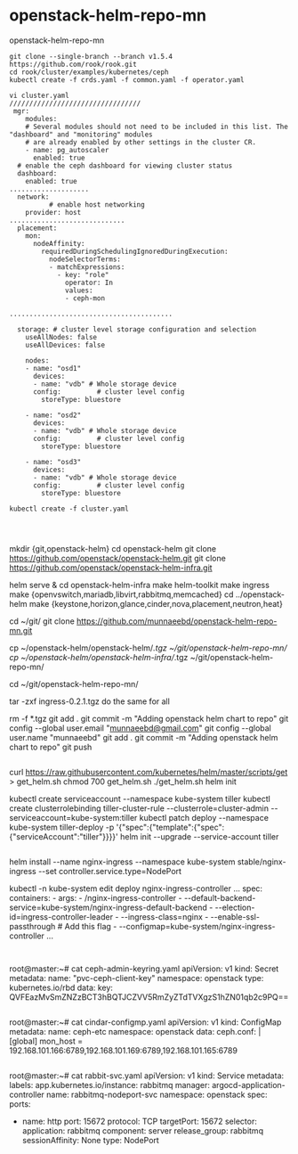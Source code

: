 # openstack-helm-repo-mn
openstack-helm-repo-mn

~~~
git clone --single-branch --branch v1.5.4 https://github.com/rook/rook.git
cd rook/cluster/examples/kubernetes/ceph
kubectl create -f crds.yaml -f common.yaml -f operator.yaml

vi cluster.yaml
/////////////////////////////////
 mgr:
    modules:
    # Several modules should not need to be included in this list. The "dashboard" and "monitoring" modules
    # are already enabled by other settings in the cluster CR.
    - name: pg_autoscaler
      enabled: true
  # enable the ceph dashboard for viewing cluster status
  dashboard:
    enabled: true
....................
  network:
          # enable host networking
    provider: host
.............................
  placement:
    mon:
      nodeAffinity:
        requiredDuringSchedulingIgnoredDuringExecution:
          nodeSelectorTerms:
          - matchExpressions:
            - key: "role"
              operator: In
              values:
              - ceph-mon
              
.........................................

  storage: # cluster level storage configuration and selection
    useAllNodes: false
    useAllDevices: false
    
    nodes:
    - name: "osd1"
      devices:
      - name: "vdb" # Whole storage device
      config:         # cluster level config
        storeType: bluestore

    - name: "osd2"
      devices:
      - name: "vdb" # Whole storage device
      config:         # cluster level config
        storeType: bluestore

    - name: "osd3"
      devices:
      - name: "vdb" # Whole storage device
      config:         # cluster level config
        storeType: bluestore 

kubectl create -f cluster.yaml




~~~
mkdir {git,openstack-helm}
cd openstack-helm
git clone https://github.com/openstack/openstack-helm.git
git clone https://github.com/openstack/openstack-helm-infra.git


helm serve & 
cd  openstack-helm-infra
make helm-toolkit
make ingress
make {openvswitch,mariadb,libvirt,rabbitmq,memcached}
cd ../openstack-helm
make {keystone,horizon,glance,cinder,nova,placement,neutron,heat} 

 cd ~/git/
 git clone https://github.com/munnaeebd/openstack-helm-repo-mn.git

cp  ~/openstack-helm/openstack-helm/*.tgz ~/git/openstack-helm-repo-mn/
cp  ~/openstack-helm/openstack-helm-infra/*.tgz ~/git/openstack-helm-repo-mn/

cd ~/git/openstack-helm-repo-mn/

tar -zxf  ingress-0.2.1.tgz
do the same for all

rm -f *.tgz
git add .
git commit -m "Adding openstack helm chart to repo"
git config --global user.email "munnaeebd@gmail.com"
git config --global user.name "munnaeebd"
git add .
git commit -m "Adding openstack helm chart to repo"
git push


~~~

~~~
curl https://raw.githubusercontent.com/kubernetes/helm/master/scripts/get > get_helm.sh
chmod 700 get_helm.sh
./get_helm.sh
helm init

kubectl create serviceaccount --namespace kube-system tiller
kubectl create clusterrolebinding tiller-cluster-rule --clusterrole=cluster-admin --serviceaccount=kube-system:tiller
kubectl patch deploy --namespace kube-system tiller-deploy -p '{"spec":{"template":{"spec":{"serviceAccount":"tiller"}}}}'
helm init --upgrade --service-account tiller
~~~

~~~
helm install --name nginx-ingress  --namespace kube-system stable/nginx-ingress --set controller.service.type=NodePort

kubectl -n kube-system edit deploy nginx-ingress-controller
...
spec:
      containers:
      - args:
        - /nginx-ingress-controller
        - --default-backend-service=kube-system/nginx-ingress-default-backend
        - --election-id=ingress-controller-leader
        - --ingress-class=nginx
        - --enable-ssl-passthrough # Add this flag
        - --configmap=kube-system/nginx-ingress-controller
...
~~~


~~~
root@master:~# cat ceph-admin-keyring.yaml
apiVersion: v1
kind: Secret
metadata:
  name: "pvc-ceph-client-key"
  namespace: openstack
type: kubernetes.io/rbd
data:
  key: QVFEazMvSmZNZzBCT3hBQTJCZVV5RmZyZTdTVXgzS1hZN01qb2c9PQ==
  
  ~~~
  
  ~~~
  root@master:~# cat cindar-configmp.yaml
apiVersion: v1
kind: ConfigMap
metadata:
  name: ceph-etc
  namespace: openstack
data:
  ceph.conf: |
    [global]
    mon_host = 192.168.101.166:6789,192.168.101.169:6789,192.168.101.165:6789
  ~~~
  
  ~~~
  root@master:~# cat rabbit-svc.yaml
apiVersion: v1
kind: Service
metadata:
  labels:
    app.kubernetes.io/instance: rabbitmq
    manager: argocd-application-controller
  name: rabbitmq-nodeport-svc
  namespace: openstack
spec:
  ports:
  - name: http
    port: 15672
    protocol: TCP
    targetPort: 15672
  selector:
    application: rabbitmq
    component: server
    release_group: rabbitmq
  sessionAffinity: None
  type: NodePort

  ~~~




